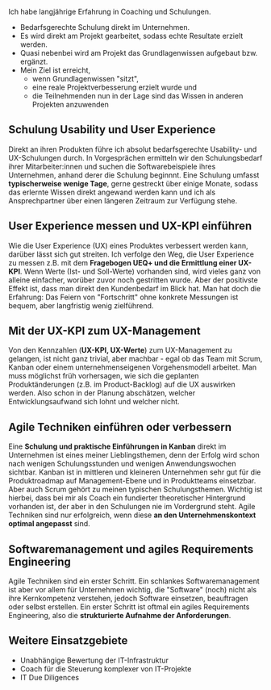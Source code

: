 Ich habe langjährige Erfahrung in Coaching und Schulungen.

* Bedarfsgerechte Schulung direkt im Unternehmen.
* Es wird direkt am Projekt gearbeitet, sodass echte Resultate erzielt werden.
* Quasi nebenbei wird am Projekt das Grundlagenwissen aufgebaut bzw. ergänzt.
* Mein Ziel ist erreicht,
    * wenn Grundlagenwissen "sitzt",
    * eine reale Projektverbesserung erzielt wurde und 
    * die Teilnehmenden nun in der Lage sind das Wissen in anderen Projekten anzuwenden 

## Schulung Usability und User Experience
Direkt an ihren Produkten führe ich absolut bedarfsgerechte Usability- und UX-Schulungen durch. In Vorgesprächen ermitteln wir den Schulungsbedarf ihrer Mitarbeiter:innen und suchen die Softwarebeispiele ihres Unternehmen, anhand derer die Schulung beginnnt. Eine Schulung umfasst __typischerweise wenige Tage__, gerne gestreckt über einige Monate, sodass das erlernte Wissen direkt angewand werden kann und ich als Ansprechpartner über einen längeren Zeitraum zur Verfügung stehe.

## User Experience messen und UX-KPI einführen
Wie die User Experience (UX) eines Produktes verbessert werden kann, darüber lässt sich gut streiten. Ich verfolge den Weg, die User Experience zu messen z.B. mit dem __Fragebogen UEQ+ und die Ermittlung einer UX-KPI__. Wenn Werte (Ist- und Soll-Werte) vorhanden sind, wird vieles ganz von alleine einfacher, worüber zuvor noch gestritten wurde. Aber der positivste Effekt ist, dass man direkt den Kundenbedarf im Blick hat. Man hat doch die Erfahrung: Das Feiern von "Fortschritt" ohne konkrete Messungen ist bequem, aber langfristig wenig zielführend.

## Mit der UX-KPI zum UX-Management
Von den Kennzahlen (__UX-KPI, UX-Werte__) zum UX-Management zu gelangen, ist nicht ganz trivial, aber machbar - egal ob das Team mit Scrum, Kanban oder einem unternehmenseigenen Vorgehensmodell arbeitet. Man muss möglichst früh vorhersagen, wie sich die geplanten Produktänderungen (z.B. im Product-Backlog) auf die UX auswirken werden. Also schon in der Planung abschätzen, welcher Entwicklungsaufwand sich lohnt und welcher nicht. 

## Agile Techniken einführen oder verbessern
Eine __Schulung und praktische Einführungen in Kanban__ direkt im Unternehmen ist eines meiner Lieblingsthemen, denn der Erfolg wird schon nach wenigen Schulungsstunden und wenigen Anwendungswochen sichtbar. Kanban ist in mittleren und kleineren Unternehmen sehr gut für die Produktroadmap auf Management-Ebene und in Produktteams einsetzbar. Aber auch Scrum gehört zu meinen typischen Schulungsthemen. Wichtig ist hierbei, dass bei mir als Coach ein fundierter theoretischer Hintergrund vorhanden ist, der aber in den Schulungen nie im Vordergrund steht. Agile Techniken sind nur erfolgreich, wenn diese __an den Unternehmenskontext optimal angepasst__ sind. 

## Softwaremanagement und agiles Requirements Engineering
Agile Techniken sind ein erster Schritt. Ein schlankes Softwaremanagement ist aber vor allem für Unternehmen wichtig, die "Software" (noch) nicht als ihre Kernkompetenz verstehen, jedoch Software einsetzen, beauftragen oder selbst erstellen. Ein erster Schritt ist oftmal ein agiles Requirements Engineering, also die __strukturierte Aufnahme der Anforderungen__. 


## Weitere Einsatzgebiete
* Unabhängige Bewertung der IT-Infrastruktur
* Coach für die Steuerung komplexer von IT-Projekte
* IT Due Diligences

